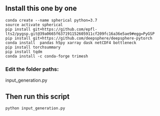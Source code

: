 ## Install this one by one

```
conda create --name spherical python=3.7
source activate spherical
pip install git+https://github.com/epfl-lts2/pygsp.git@39a0665f637191152605911cf209fc16a36e5ae9#egg=PyGSP
pip install git+https://github.com/deepsphere/deepsphere-pytorch
conda install  pandas h5py xarray dask netCDF4 bottleneck
pip install torchsummary
pip install tqdm
conda install -c conda-forge trimesh
```

### Edit the folder paths:

input_generation.py

## Then run this script

```
python input_generation.py
```


